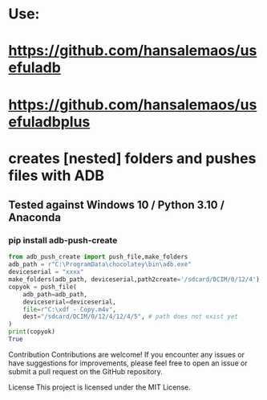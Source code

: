 # Use:
# https://github.com/hansalemaos/usefuladb
# https://github.com/hansalemaos/usefuladbplus

# creates [nested] folders and pushes files with ADB

## Tested against Windows 10 / Python 3.10 / Anaconda 

### pip install adb-push-create

```python
from adb_push_create import push_file,make_folders
adb_path = r"C:\ProgramData\chocolatey\bin\adb.exe"
deviceserial = "xxxx"
make_folders(adb_path, deviceserial,path2create='/sdcard/DCIM/0/12/4')
copyok = push_file(
    adb_path=adb_path,
    deviceserial=deviceserial,
    file=r"C:\xdf - Copy.m4v",
    dest="/sdcard/DCIM/0/12/4/12/4/5", # path does not exist yet
)
print(copyok)
True
```

Contribution
Contributions are welcome! If you encounter any issues or have suggestions for improvements, please feel free to open an issue or submit a pull request on the GitHub repository.

License
This project is licensed under the MIT License.
